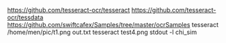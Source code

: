 https://github.com/tesseract-ocr/tesseract
https://github.com/tesseract-ocr/tessdata
https://github.com/swiftcafex/Samples/tree/master/ocrSamples
tesseract /home/men/pic/t1.png out.txt
tesseract test4.png stdout -l chi_sim

